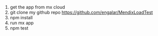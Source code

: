 1. get the app from mx cloud
2. git clone my github repo https://github.com/engalar/MendixLoadTest
3. npm install
4. run mx app
5. npm test
